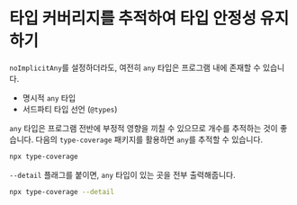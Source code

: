# 타입 커버리지를 추적하여 타입 안정성 유지하기

`noImplicitAny`를 설정하더라도, 여전히 `any` 타입은 프로그램 내에 존재할 수 있습니다.

- 명시적 `any` 타입
- 서드파티 타입 선언 (`@types`)

`any` 타입은 프로그램 전반에 부정적 영향을 끼칠 수 있으므로 개수를 추적하는 것이 좋습니다.
다음의 `type-coverage` 패키지를 활용하면 `any`를 추적할 수 있습니다.

```zsh
npx type-coverage
```

`--detail` 플래그를 붙이면, `any` 타입이 있는 곳을 전부 출력해줍니다.

```zsh
npx type-coverage --detail
```
